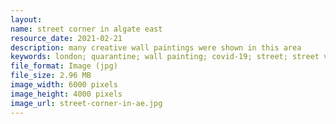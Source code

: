 ```yaml
---
layout: 
name: street corner in algate east
resource_date: 2021-02-21
description: many creative wall paintings were shown in this area
keywords: london; quarantine; wall painting; covid-19; street; street view; algate east; sunshine
file_format: Image (jpg)
file_size: 2.96 MB
image_width: 6000 pixels
image_height: 4000 pixels
image_url: street-corner-in-ae.jpg
---
```

